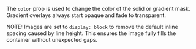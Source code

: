The `color` prop is used to change the color of the solid or gradient mask. Gradient overlays always start opaque and fade to transparent.

NOTE: Images are set to `display: block` to remove the default inline spacing caused by line height. This ensures the image fully fills the container without unexpected gaps.
